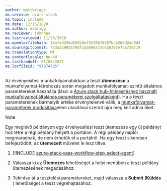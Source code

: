 ```yaml
---
author: mattbriggs
ms.service: azure-stack
ms.topic: include
ms.date: 12/16/2020
ms.author: mabrigg
ms.reviewer: johnhas
ms.lastreviewed: 11/26/2018
ms.openlocfilehash: 15afed256db592def52f06f8507bcb266d2ad9d3
ms.sourcegitcommit: 733a22985570df1ad466a73cd26397e7aa726719
ms.translationtype: MT
ms.contentlocale: hu-HU
ms.lasthandoff: 01/05/2021
ms.locfileid: "97874785"
---
```

Az érvényesítési munkafolyamatokban a teszt **ütemezése** a munkafolyamat-létrehozás során megadott munkafolyamat-szintű általános paramétereket használja (lásd: a [Azure stack hub-hitelesítéshez használt munkafolyamat általános paraméterei szolgáltatásként](../azure-stack-vaas-parameters.md)). Ha a teszt paramétereinek bármelyik értéke érvénytelenvé válik, a [munkafolyamat-paraméterek módosítása](../azure-stack-vaas-monitor-test.md#change-workflow-parameters)elem utasításai szerint újra meg kell adnia őket.

> [!NOTE]
> Egy meglévő példányon egy érvényesítési teszt ütemezése egy új példányt hoz létre a régi példány helyett a portálon. A régi példány naplói megmaradnak, de nem érhetők el a portálról. Ha egy teszt sikeresen befejeződött, az **ütemezett** művelet le lesz tiltva.

1. [!INCLUDE [azure-stack-vaas-workflow-step_select-agent](azure-stack-vaas-workflow-step_select-agent.md)]

1. Válassza ki az **Ütemezés** lehetőséget a helyi menüben a teszt példány ütemezésének megadásához.

1. Tekintse át a tesztelési paramétereket, majd válassza a **Submit (Küldés** ) lehetőséget a teszt végrehajtásához.